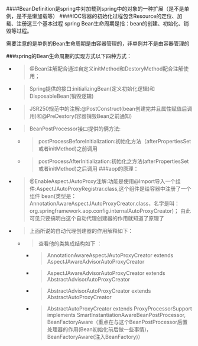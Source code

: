 ####BeanDefinition是spring中对加载到spring中的对象的一种扩展（是不是单例，是不是懒加载等）
####IOC容器的初始化过程包含Resource的定位、加载、注册这三个基本过程
spring Bean生命周期是指：bean的创建、初始化、销毁等过程。

需要注意的是单例的Bean生命周期是由容器管理的，非单例并不是由容器管理的

###spring的Bean生命周期的实现方式以下四种方式：
* >@Bean注解配合通过自定义initMethod和DestoryMethod配合注解使用；
* >Spring提供的接口:initializingBean(定义初始化逻辑)和DisposableBean(销毁逻辑)
* >JSR250规范中的注解:@PostConstruct(bean创建完并且属性赋值后调用)和@PreDestory(容器销毁Bean之前通知)
* >BeanPostProcessor接口提供的俩方法: 
     * > postProcessBeforeInitialization:初始化方法（afterPropertiesSet或者initMethod)之前调用
     * > postProcessAfterInitialization:初始化之方法(afterPropertiesSet或者initMethod)之后调用
###aop的原理：
* > @EnableAspectJAutoProxy注解:功能是使用@Import导入一个组件:AspectJAutoProxyRegistrar.class,这个组件是给容器中注册了一个组件
bean(类型是：AnnotationAwareAspectJAutoProxyCreator.class，名字是叫：org.springframework.aop.config.internalAutoProxyCreator)；
由此可见只要搞明白这个自动代理创建器的作用就知道了原理了
* > 上面所说的自动代理创建器的作用解释如下：
    * > 查看他的类集成结构如下 ：
        * > AnnotationAwareAspectJAutoProxyCreator extends AspectJAwareAdvisorAutoProxyCreator
        * > AspectJAwareAdvisorAutoProxyCreator extends AbstractAdvisorAutoProxyCreator
        * >  AbstractAdvisorAutoProxyCreator extends AbstractAutoProxyCreator
        * > AbstractAutoProxyCreator extends ProxyProcessorSupport
            		implements SmartInstantiationAwareBeanPostProcessor, BeanFactoryAware（重点在与这个BeanPostProcessor后置处理器的作用(Bean初始化前后做一些事情)，BeanFactoryAware(注入BeanFactory)）
            		
    
